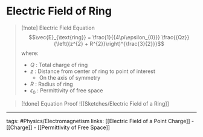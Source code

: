 # Electric Field of Ring
> [!note] Electric Field Equation
> $$\vec{E}_{\text{ring}} = \frac{1}{{4\pi\epsilon_{0}}} \frac{{Qz}}{\left({z^{2} + R^{2}}\right)^{\frac{3}{2}}}$$ where:
> - $Q$ : Total charge of ring
> - $z$ : Distance from center of ring to point of interest
> 	- On the axis of symmetry
> - $R$ : Radius of ring
> - $\epsilon_{0}$ : Permittivity of free space

> [!done] Equation Proof
> ![[Sketches/Electric Field of a Ring]]

---
tags: #Physics/Electromagnetism 
links: [[Electric Field of a Point Charge]] - [[Charge]] - [[Permittivity of Free Space]]